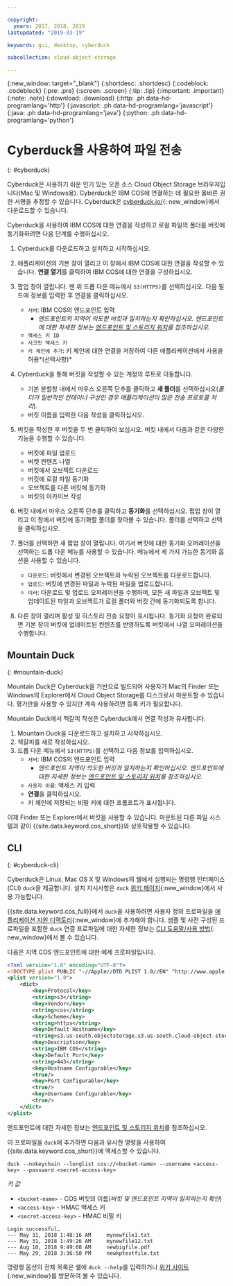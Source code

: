 ```yaml
---

copyright:
  years: 2017, 2018, 2019
lastupdated: "2019-03-19"

keywords: gui, desktop, cyberduck

subcollection: cloud-object-storage

---
```

{:new_window: target="_blank"}
{:shortdesc: .shortdesc}
{:codeblock: .codeblock}
{:pre: .pre}
{:screen: .screen}
{:tip: .tip}
{:important: .important}
{:note: .note}
{:download: .download} 
{:http: .ph data-hd-programlang='http'} 
{:javascript: .ph data-hd-programlang='javascript'} 
{:java: .ph data-hd-programlang='java'} 
{:python: .ph data-hd-programlang='python'}

# Cyberduck을 사용하여 파일 전송
{: #cyberduck}

Cyberduck은 사용하기 쉬운 인기 있는 오픈 소스 Cloud Object Storage 브라우저입니다(Mac 및 Windows용). Cyberduck은 IBM COS에 연결하는 데 필요한 올바른 권한 서명을 추정할 수 있습니다. Cyberduck은 [cyberduck.io/](https://cyberduck.io/){: new_window}에서 다운로드할 수 있습니다.

Cyberduck을 사용하여 IBM COS에 대한 연결을 작성하고 로컬 파일의 폴더를 버킷에 동기화하려면 다음 단계를 수행하십시오.

 1. Cyberduck를 다운로드하고 설치하고 시작하십시오.
 2. 애플리케이션의 기본 창이 열리고 이 창에서 IBM COS에 대한 연결을 작성할 수 있습니다. **연결 열기**를 클릭하여 IBM COS에 대한 연결을 구성하십시오.
 3. 팝업 창이 열립니다. 맨 위 드롭 다운 메뉴에서 `S3(HTTPS)`를 선택하십시오. 다음 필드에 정보를 입력한 후 연결을 클릭하십시오.

    * `서버`: IBM COS의 엔드포인트 입력
        * *엔드포인트의 지역이 의도한 버킷과 일치하는지 확인하십시오. 엔드포인트에 대한 자세한 정보는 [엔드포인트 및 스토리지 위치](/docs/services/cloud-object-storage?topic=cloud-object-storage-endpoints#endpoints)를 참조하십시오.*
    * `액세스 키 ID`
    * `시크릿 액세스 키`
    * `키 체인에 추가`: 키 체인에 대한 연결을 저장하여 다른 애플리케이션에서 사용을 허용*(선택사항)*

 4. Cyberduck을 통해 버킷을 작성할 수 있는 계정의 루트로 이동합니다.
    * 기본 분할창 내에서 마우스 오른쪽 단추를 클릭하고 **새 폴더**를 선택하십시오(*폴더가 일반적인 컨테이너 구성인 경우 애플리케이션이 많은 전송 프로토콜 처리*).
    * 버킷 이름을 입력한 다음 작성을 클릭하십시오.
 5. 버킷을 작성한 후 버킷을 두 번 클릭하여 보십시오. 버킷 내에서 다음과 같은 다양한 기능을 수행할 수 있습니다.
    * 버킷에 파일 업로드
    * 버켓 컨텐츠 나열
    * 버킷에서 오브젝트 다운로드
    * 버킷에 로컬 파일 동기화
    * 오브젝트를 다른 버킷에 동기화
    * 버킷의 아카이브 작성
 6. 버킷 내에서 마우스 오른쪽 단추를 클릭하고 **동기화**를 선택하십시오. 팝업 창이 열리고 이 창에서 버킷에 동기화할 폴더를 찾아볼 수 있습니다. 폴더를 선택하고 선택을 클릭하십시오.
 7. 폴더를 선택하면 새 팝업 창이 열립니다. 여기서 버킷에 대한 동기화 오퍼레이션을 선택하는 드롭 다운 메뉴를 사용할 수 있습니다. 메뉴에서 세 가지 가능한 동기화 옵션을 사용할 수 있습니다.

    * `다운로드`: 버킷에서 변경된 오브젝트와 누락된 오브젝트를 다운로드합니다.
    * `업로드`: 버킷에 변경된 파일과 누락된 파일을 업로드합니다.
    * `미러`: 다운로드 및 업로드 오퍼레이션을 수행하며, 모든 새 파일과 오브젝트 및 업데이트된 파일과 오브젝트가 로컬 폴더와 버킷 간에 동기화되도록 합니다.

 8. 다른 창이 열리며 활성 및 히스토리 전송 요청이 표시됩니다. 동기화 요청이 완료되면 기본 창이 버킷에 업데이트된 컨텐츠를 반영하도록 버킷에서 나열 오퍼레이션을 수행합니다.

## Mountain Duck
{: #mountain-duck}

Mountain Duck은 Cyberduck을 기반으로 빌드되어 사용자가 Mac의 Finder 또는 Windows의 Explorer에서 Cloud Object Storage를 디스크로서 마운트할 수 있습니다. 평가판을 사용할 수 있지만 계속 사용하려면 등록 키가 필요합니다.

Mountain Duck에서 책갈피 작성은 Cyberduck에서 연결 작성과 유사합니다.

1. Mountain Duck을 다운로드하고 설치하고 시작하십시오.
2. 책갈피를 새로 작성하십시오.
3. 드롭 다운 메뉴에서 `S3(HTTPS)`를 선택하고 다음 정보를 입력하십시오.
    * `서버`: IBM COS의 엔드포인트 입력 
        * *엔드포인트 지역이 의도한 버킷과 일치하는지 확인하십시오. 엔드포인트에 대한 자세한 정보는 [엔드포인트 및 스토리지 위치](/docs/services/cloud-object-storage?topic=cloud-object-storage-endpoints#endpoints)를 참조하십시오.*
    * `사용자 이름`: 액세스 키 입력
    * **연결**을 클릭하십시오.
    * 키 체인에 저장되는 비밀 키에 대한 프롬프트가 표시됩니다.

이제 Finder 또는 Explorer에서 버킷을 사용할 수 있습니다. 마운트된 다른 파일 시스템과 같이 {{site.data.keyword.cos_short}}와 상호작용할 수 있습니다.

## CLI
{: #cyberduck-cli}

Cyberduck은 Linux, Mac OS X 및 Windows의 쉘에서 실행되는 명령행 인터페이스(CLI) `duck`을 제공합니다. 설치 지시사항은 `duck` [위키 페이지](https://trac.cyberduck.io/wiki/help/en/howto/cli#Installation){:new_window}에서 사용 가능합니다.

{{site.data.keyword.cos_full}}에서 `duck`을 사용하려면 사용자 정의 프로파일을 [애플리케이션 지원 디렉토리](https://trac.cyberduck.io/wiki/help/en/howto/cli#Profiles){:new_window}에 추가해야 합니다. 샘플 및 사전 구성된 프로파일을 포함한 `duck` 연결 프로파일에 대한 자세한 정보는 [CLI 도움말/사용 방법](https://trac.cyberduck.io/wiki/help/en/howto/profiles){: new_window}에서 볼 수 있습니다.

다음은 지역 COS 엔드포인트에 대한 예제 프로파일입니다.

```xml
<?xml version="1.0" encoding="UTF-8"?>
<!DOCTYPE plist PUBLIC "-//Apple//DTD PLIST 1.0//EN" "http://www.apple.com/DTDs/PropertyList-1.0.dtd">
<plist version="1.0">
    <dict>
        <key>Protocol</key>
        <string>s3</string>
        <key>Vendor</key>
        <string>cos</string>
        <key>Scheme</key>
        <string>https</string>
	    <key>Default Hostname</key>
	    <string>s3.us-south.objectstorage.s3.us-south.cloud-object-storage.appdomain.cloud.net</string>
        <key>Description</key>
        <string>IBM COS</string>
        <key>Default Port</key>
        <string>443</string>
        <key>Hostname Configurable</key>
        <true/>
        <key>Port Configurable</key>
        <true/>
        <key>Username Configurable</key>
        <true/>
    </dict>
</plist>
```

엔드포인트에 대한 자세한 정보는 [엔드포인트 및 스토리지 위치](/docs/services/cloud-object-storage?topic=cloud-object-storage-endpoints#endpoints)를 참조하십시오.

이 프로파일을 `duck`에 추가하면 다음과 유사한 명령을 사용하여 {{site.data.keyword.cos_short}}에 액세스할 수 있습니다.

```
duck --nokeychain --longlist cos://<bucket-name> --username <access-key> --password <secret-access-key>
```

*키 값*
* `<bucket-name>` - COS 버킷의 이름(*버킷 및 엔드포인트 지역이 일치하는지 확인*)
* `<access-key>` - HMAC 액세스 키
* `<secret-access-key>` - HMAC 비밀 키

```
Login successful…
---	May 31, 2018 1:48:16 AM		mynewfile1.txt
---	May 31, 2018 1:49:26 AM		mynewfile12.txt
---	Aug 10, 2018 9:49:08 AM		newbigfile.pdf
---	May 29, 2018 3:36:50 PM		newkptestfile.txt
```

명령행 옵션의 전체 목록은 쉘에 `duck --help`를 입력하거나 [위키 사이트](https://trac.cyberduck.io/wiki/help/en/howto/cli#Usage){:new_window}를 방문하여 볼 수 있습니다.
